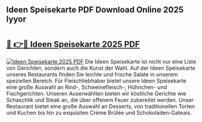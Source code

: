 ## Ideen Speisekarte PDF Download Online 2025 lyyor

# <h2><a href="http://gce05le.nevu.top/?p=Ideen+Speisekarte">🔗 👉🔴 Ideen Speisekarte 2025 PDF</a></h2>

[![Ideen Speisekarte 2025 PDF](https://i.imgur.com/dBaPXMq.png)](http://gce05le.nevu.top/?p=Ideen+Speisekarte)
Die Ideen Speisekarte ist nicht nur eine Liste von Gerichten, sondern auch die Kunst der Wahl. Auf der Ideen Speisekarte unseres Restaurants finden Sie leichte und frische Salate in unserem speziellen Bereich. Für Fleischliebhaber bietet unsere Ideen Speisekarte eine große Auswahl an Rind-, Schweinefleisch-, Hühnchen- und Fischgerichten. Unseren Auserwählten bieten wir köstliche Gerichte wie Schaschlik und Steak an, die über offenem Feuer zubereitet werden. Unser Restaurant bietet eine große Auswahl an Desserts, von traditionellen Torten und Kuchen bis hin zu exquisiten Crème Brûlée und Schokoladen-Gateais.
